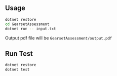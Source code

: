 ## Usage

```bash
dotnet restore
cd GearsetAssessment
dotnet run -- input.txt
```

Output pdf file will be `GearsetAssessment/output.pdf`

## Run Test

```bash
dotnet restore
dotnet test
```
